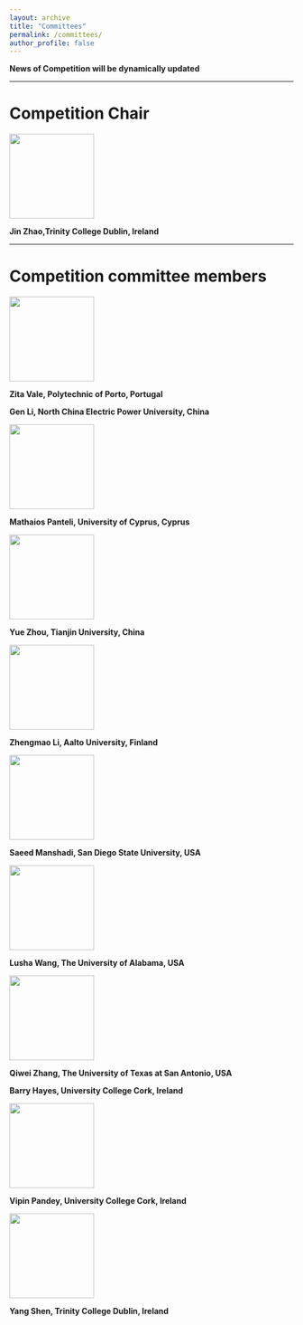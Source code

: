 ```yaml
---
layout: archive
title: "Committees"
permalink: /committees/
author_profile: false
---
```

**News of Competition will be dynamically updated**

---

# Competition Chair

<img src="https://dppescomp.github.io/pesdpcompetition.github.io/images/JinTCD.png" width="150" height="150"> 

**Jin Zhao,Trinity College Dublin, Ireland**


---

# Competition committee members

<img src="https://dppescomp.github.io/pesdpcompetition.github.io/images/Zita.png" width="150" height="150"> 

**Zita Vale, Polytechnic of Porto, Portugal**


**Gen Li, North China Electric Power University, China**


<img src="https://dppescomp.github.io/pesdpcompetition.github.io/images/Mathaios.jpg" width="150" height="150"> 

**Mathaios Panteli, University of Cyprus, Cyprus**


<img src="https://dppescomp.github.io/pesdpcompetition.github.io/images/YueZHOU.png" width="150" height="150"> 

**Yue Zhou, Tianjin University, China**


<img src="https://dppescomp.github.io/pesdpcompetition.github.io/images/Zhengmao.jpg" width="150" height="150"> 

**Zhengmao Li, Aalto University, Finland**


<img src="https://dppescomp.github.io/pesdpcompetition.github.io/images/Saeed Manshadi.jpg" width="150" height="150"> 

**Saeed Manshadi, San Diego State University, USA**


<img src="https://dppescomp.github.io/pesdpcompetition.github.io/images/Lusha_Wang.jpg" width="150" height="150"> 

**Lusha Wang, The University of Alabama, USA**


<img src="https://dppescomp.github.io/pesdpcompetition.github.io/images/QiweiZHANG.png" width="150" height="150"> 

**Qiwei Zhang, The University of Texas at San Antonio, USA**


**Barry Hayes, University College Cork, Ireland**

<img src="https://dppescomp.github.io/pesdpcompetition.github.io/images/Vipin Pandey.jpeg" width="150" height="150"> 

**Vipin Pandey, University College Cork, Ireland**

<img src="https://dppescomp.github.io/pesdpcompetition.github.io/images/YangSHEN.jpg" width="150" height="150"> 

**Yang Shen, Trinity College Dublin, Ireland**





